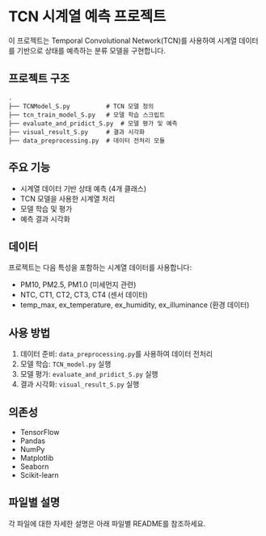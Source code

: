 # TCN 시계열 예측 프로젝트

이 프로젝트는 Temporal Convolutional Network(TCN)를 사용하여 시계열 데이터를 기반으로 상태를 예측하는 분류 모델을 구현합니다.

## 프로젝트 구조

```
.
├── TCNModel_S.py          # TCN 모델 정의
├── tcn_train_model_S.py   # 모델 학습 스크립트
├── evaluate_and_pridict_S.py  # 모델 평가 및 예측
├── visual_result_S.py     # 결과 시각화
├── data_preprocessing.py  # 데이터 전처리 모듈

```

## 주요 기능

- 시계열 데이터 기반 상태 예측 (4개 클래스)
- TCN 모델을 사용한 시계열 처리
- 모델 학습 및 평가
- 예측 결과 시각화

## 데이터

프로젝트는 다음 특성을 포함하는 시계열 데이터를 사용합니다:
- PM10, PM2.5, PM1.0 (미세먼지 관련)
- NTC, CT1, CT2, CT3, CT4 (센서 데이터)
- temp_max, ex_temperature, ex_humidity, ex_illuminance (환경 데이터)

## 사용 방법

1. 데이터 준비: `data_preprocessing.py`를 사용하여 데이터 전처리
2. 모델 학습: `TCN_model.py` 실행
3. 모델 평가: `evaluate_and_pridict_S.py` 실행
4. 결과 시각화: `visual_result_S.py` 실행

## 의존성

- TensorFlow
- Pandas
- NumPy
- Matplotlib
- Seaborn
- Scikit-learn

## 파일별 설명

각 파일에 대한 자세한 설명은 아래 파일별 README를 참조하세요.
